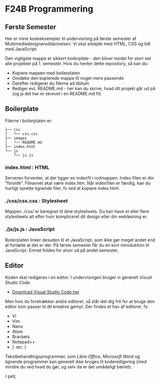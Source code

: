 # F24B Programmering

## Første Semester

Her er mine kodeeksempler til undervisning på første semester af Multimediedesigneruddannelsen. Vi skal arbejde med HTML, CSS og lidt med JavaScript. 

Den vigtigste mappe er sikkert *boilerplate* - den bliver model for stort set alle projekter på 1. semester. Hvis du henter dette repository, så kan du:

* Kopiere mappen med boilerplaten
* Omdøbe den kopierede mappe til noget mere passende
* Derefter redigerer du filerne ad libitum
* Rediger evt. README.md - her kan du skrive, hvad dit projekt går ud på (og ja det her er skrevet i en README.md fil)

## Boilerplate

Filerne i boilerplaten er:

~~~~~~
├── css
│   └── css.css
├── images
│   └── README.md
├── index.html
└── js
    └── js.js
~~~~~~

### index.html : HTML

Serveren forventer, at der ligger en indexfil i rodmappen. Index-filen er din "forside". Filnavnet skal være index.htm. Når indexfilen er færdig, kan du hurtigt oprette lignende filer, fx ved at kopiere index.html.

### ./css/css.css : Stylesheet

Mappen ./css/ er beregnet til dine stylesheets. Du kan have et eller flere stylesheets alt efter hvor kompliceret dit design eller din webløsning er. 

### ./js/js.js : JavaScript

Boilerplaten linker desuden til et JavaScript, som ikke gør meget andet end at fortælle at det er der. På første semester får du en kort introduktion til JavaScript. Emnet foldes for alvor ud på andet semester. 

## Editor

Koden skal redigeres i en editor. I undervisnigen bruger vi generelt *Visual Studio Code*. 

* [Download Visual Studio Code her](https://code.visualstudio.com/)

Men hvis du foretrækker andre editorer, så står det dig frit for at bruge den editor som passer til dit kreative gemyt. Der findes et hav af editorer, fx:

* Vi
* Vim
* Nano
* Atom 
* Brackets
* Notepad++
* |: etc :|

Tekstbehandlingsprogrammer, som *Libre Office*, *Microsoft Word* og lignende programmer kan generelt ikke bruges til koderedigering (med mindre du ved hvad du gør, og selv da er det umådeligt bøvlet).

/ petj